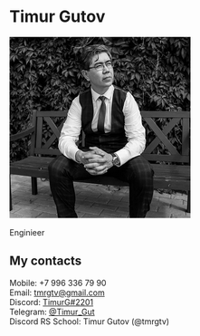 # **Timur Gutov**
![My photo](photo.png)

Enginieer

## **My contacts**
Mobile: +7 996 336 79 90  
Email: [tmrgtv@gmail.com](mailto:tmrgtv@gmail.com)  
Discord: [TimurG#2201](https://discordapp.com/users/954363526259028029/)  
Telegram: [@Timur_Gut](https://t.me/Timur_Gut)  
Discord RS School: Timur Gutov (@tmrgtv)  
